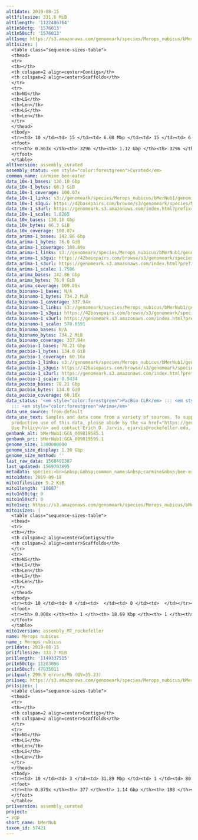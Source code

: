 ```yaml
---
alt1date: 2019-08-15
alt1filesize: 331.6 MiB
alt1length: '1122486764'
alt1n50ctg: '1576013'
alt1n50scf: '1576013'
alt1seq: https://s3.amazonaws.com/genomeark/species/Merops_nubicus/bMerNub1/assembly_curated/bMerNub1.alt.cur.20190815.fasta.gz
alt1sizes: |
  <table class="sequence-sizes-table">
  <thead>
  <tr>
  <th></th>
  <th colspan=2 align=center>Contigs</th>
  <th colspan=2 align=center>Scaffolds</th>
  </tr>
  <tr>
  <th>NG</th>
  <th>LG</th>
  <th>Len</th>
  <th>LG</th>
  <th>Len</th>
  </tr>
  </thead>
  <tbody>
  <tr><td> 10 </td><td> 15 </td><td> 6.08 Mbp </td><td> 15 </td><td> 6.08 Mbp </td></tr><tr><td> 20 </td><td> 43 </td><td> 3.79 Mbp </td><td> 43 </td><td> 3.79 Mbp </td></tr><tr><td> 30 </td><td> 83 </td><td> 2.92 Mbp </td><td> 83 </td><td> 2.92 Mbp </td></tr><tr><td> 40 </td><td> 135 </td><td> 2.13 Mbp </td><td> 135 </td><td> 2.13 Mbp </td></tr><tr style="background-color:#cccccc;"><td> 50 </td><td> 206 </td><td> 1.58 Mbp </td><td> 206 </td><td> 1.58 Mbp </td></tr><tr><td> 60 </td><td> 311 </td><td> 0.96 Mbp </td><td> 311 </td><td> 0.96 Mbp </td></tr><tr><td> 70 </td><td> 496 </td><td> 485.29 Kbp </td><td> 496 </td><td> 485.29 Kbp </td></tr><tr><td> 80 </td><td> 1276 </td><td> 75.82 Kbp </td><td> 1276 </td><td> 75.82 Kbp </td></tr><tr><td> 90 </td><td> 0 </td><td>  </td><td> 0 </td><td>  </td></tr><tr><td> 100 </td><td> 0 </td><td>  </td><td> 0 </td><td>  </td></tr></tbody>
  <tfoot>
  <tr><th> 0.863x </th><th> 3296 </th><th> 1.12 Gbp </th><th> 3296 </th><th> 1.12 Gbp </th></tr>
  </tfoot>
  </table>
alt1version: assembly_curated
assembly_status: <em style="color:forestgreen">Curated</em>
common_name: carmine bee-eater
data_10x-1_bases: 130.10 Gbp
data_10x-1_bytes: 66.3 GiB
data_10x-1_coverage: 100.07x
data_10x-1_links: s3://genomeark/species/Merops_nubicus/bMerNub1/genomic_data/10x/<br>
data_10x-1_s3gui: https://42basepairs.com/browse/s3/genomeark/species/Merops_nubicus/bMerNub1/genomic_data/10x/
data_10x-1_s3url: https://genomeark.s3.amazonaws.com/index.html?prefix=species/Merops_nubicus/bMerNub1/genomic_data/10x/
data_10x-1_scale: 1.8265
data_10x_bases: 130.10 Gbp
data_10x_bytes: 66.3 GiB
data_10x_coverage: 100.07x
data_arima-1_bases: 142.86 Gbp
data_arima-1_bytes: 76.0 GiB
data_arima-1_coverage: 109.89x
data_arima-1_links: s3://genomeark/species/Merops_nubicus/bMerNub1/genomic_data/arima/<br>
data_arima-1_s3gui: https://42basepairs.com/browse/s3/genomeark/species/Merops_nubicus/bMerNub1/genomic_data/arima/
data_arima-1_s3url: https://genomeark.s3.amazonaws.com/index.html?prefix=species/Merops_nubicus/bMerNub1/genomic_data/arima/
data_arima-1_scale: 1.7506
data_arima_bases: 142.86 Gbp
data_arima_bytes: 76.0 GiB
data_arima_coverage: 109.89x
data_bionano-1_bases: N/A
data_bionano-1_bytes: 734.2 MiB
data_bionano-1_coverage: 337.94x
data_bionano-1_links: s3://genomeark/species/Merops_nubicus/bMerNub1/genomic_data/bionano/<br>
data_bionano-1_s3gui: https://42basepairs.com/browse/s3/genomeark/species/Merops_nubicus/bMerNub1/genomic_data/bionano/
data_bionano-1_s3url: https://genomeark.s3.amazonaws.com/index.html?prefix=species/Merops_nubicus/bMerNub1/genomic_data/bionano/
data_bionano-1_scale: 570.6591
data_bionano_bases: N/A
data_bionano_bytes: 734.2 MiB
data_bionano_coverage: 337.94x
data_pacbio-1_bases: 78.21 Gbp
data_pacbio-1_bytes: 134.0 GiB
data_pacbio-1_coverage: 60.16x
data_pacbio-1_links: s3://genomeark/species/Merops_nubicus/bMerNub1/genomic_data/pacbio/<br>
data_pacbio-1_s3gui: https://42basepairs.com/browse/s3/genomeark/species/Merops_nubicus/bMerNub1/genomic_data/pacbio/
data_pacbio-1_s3url: https://genomeark.s3.amazonaws.com/index.html?prefix=species/Merops_nubicus/bMerNub1/genomic_data/pacbio/
data_pacbio-1_scale: 0.5434
data_pacbio_bases: 78.21 Gbp
data_pacbio_bytes: 134.0 GiB
data_pacbio_coverage: 60.16x
data_status: '<em style="color:forestgreen">PacBio CLR</em> ::: <em style="color:forestgreen">10x</em>
  ::: <em style="color:forestgreen">Arima</em>'
data_use_source: from-default
data_use_text: Samples and data come from a variety of sources. To support fair and
  productive use of this data, please abide by the <a href="https://genome10k.soe.ucsc.edu/data-use-policies/">Data
  Use Policy</a> and contact Erich D. Jarvis, ejarvis@rockefeller.edu, with any questions.
genbank_alt: bMerNub1:GCA_009819585.1
genbank_pri: bMerNub1:GCA_009819595.1
genome_size: 1300000000
genome_size_display: 1.30 Gbp
genome_size_method: ''
last_raw_data: 1568491387
last_updated: 1569703895
metadata: species:<br>&nbsp;&nbsp;common_name:&nbsp;carmine&nbsp;bee-eater<br>&nbsp;&nbsp;family:<br>&nbsp;&nbsp;&nbsp;&nbsp;name:&nbsp;Meropidae<br>&nbsp;&nbsp;genome_size:&nbsp;1300000000<br>&nbsp;&nbsp;genome_size_method:&nbsp;null<br>&nbsp;&nbsp;individuals:<br>&nbsp;&nbsp;-&nbsp;short_name:&nbsp;bMerNub1<br>&nbsp;&nbsp;name:&nbsp;Merops&nbsp;nubicus<br>&nbsp;&nbsp;order:<br>&nbsp;&nbsp;&nbsp;&nbsp;name:&nbsp;Coraciiformes<br>&nbsp;&nbsp;short_name:&nbsp;bMerNub<br>&nbsp;&nbsp;taxon_id:&nbsp;57421<br>&nbsp;&nbsp;project:&nbsp;[&nbsp;vgp&nbsp;]<br>
mito1date: 2019-09-18
mito1filesize: 5.2 KiB
mito1length: '18687'
mito1n50ctg: 0
mito1n50scf: 0
mito1seq: https://s3.amazonaws.com/genomeark/species/Merops_nubicus/bMerNub1/assembly_MT_rockefeller/bMerNub1.MT.20190918.fasta.gz
mito1sizes: |
  <table class="sequence-sizes-table">
  <thead>
  <tr>
  <th></th>
  <th colspan=2 align=center>Contigs</th>
  <th colspan=2 align=center>Scaffolds</th>
  </tr>
  <tr>
  <th>NG</th>
  <th>LG</th>
  <th>Len</th>
  <th>LG</th>
  <th>Len</th>
  </tr>
  </thead>
  <tbody>
  <tr><td> 10 </td><td> 0 </td><td>  </td><td> 0 </td><td>  </td></tr><tr><td> 20 </td><td> 0 </td><td>  </td><td> 0 </td><td>  </td></tr><tr><td> 30 </td><td> 0 </td><td>  </td><td> 0 </td><td>  </td></tr><tr><td> 40 </td><td> 0 </td><td>  </td><td> 0 </td><td>  </td></tr><tr style="background-color:#cccccc;"><td> 50 </td><td> 0 </td><td style="background-color:#ff8888;">  </td><td> 0 </td><td style="background-color:#ff8888;">  </td></tr><tr><td> 60 </td><td> 0 </td><td>  </td><td> 0 </td><td>  </td></tr><tr><td> 70 </td><td> 0 </td><td>  </td><td> 0 </td><td>  </td></tr><tr><td> 80 </td><td> 0 </td><td>  </td><td> 0 </td><td>  </td></tr><tr><td> 90 </td><td> 0 </td><td>  </td><td> 0 </td><td>  </td></tr><tr><td> 100 </td><td> 0 </td><td>  </td><td> 0 </td><td>  </td></tr></tbody>
  <tfoot>
  <tr><th> 0.000x </th><th> 1 </th><th> 18.69 Kbp </th><th> 1 </th><th> 18.69 Kbp </th></tr>
  </tfoot>
  </table>
mito1version: assembly_MT_rockefeller
name: Merops nubicus
name_: Merops_nubicus
pri1date: 2019-08-15
pri1filesize: 333.7 MiB
pri1length: '1149337515'
pri1n50ctg: 11283056
pri1n50scf: 47935011
pri1qual: 299.9 errors/Mb (QV=35.23)
pri1seq: https://s3.amazonaws.com/genomeark/species/Merops_nubicus/bMerNub1/assembly_curated/bMerNub1.pri.cur.20190815.fasta.gz
pri1sizes: |
  <table class="sequence-sizes-table">
  <thead>
  <tr>
  <th></th>
  <th colspan=2 align=center>Contigs</th>
  <th colspan=2 align=center>Scaffolds</th>
  </tr>
  <tr>
  <th>NG</th>
  <th>LG</th>
  <th>Len</th>
  <th>LG</th>
  <th>Len</th>
  </tr>
  </thead>
  <tbody>
  <tr><td> 10 </td><td> 3 </td><td> 31.89 Mbp </td><td> 1 </td><td> 80.19 Mbp </td></tr><tr><td> 20 </td><td> 8 </td><td> 25.81 Mbp </td><td> 3 </td><td> 71.73 Mbp </td></tr><tr><td> 30 </td><td> 13 </td><td> 20.62 Mbp </td><td> 5 </td><td> 63.10 Mbp </td></tr><tr><td> 40 </td><td> 21 </td><td> 13.87 Mbp </td><td> 7 </td><td> 50.89 Mbp </td></tr><tr style="background-color:#cccccc;"><td> 50 </td><td> 32 </td><td style="background-color:#88ff88;"> 11.28 Mbp </td><td> 10 </td><td style="background-color:#88ff88;"> 47.94 Mbp </td></tr><tr><td> 60 </td><td> 46 </td><td> 7.95 Mbp </td><td> 12 </td><td> 43.61 Mbp </td></tr><tr><td> 70 </td><td> 71 </td><td> 3.77 Mbp </td><td> 16 </td><td> 37.60 Mbp </td></tr><tr><td> 80 </td><td> 121 </td><td> 1.71 Mbp </td><td> 21 </td><td> 17.19 Mbp </td></tr><tr><td> 90 </td><td> 0 </td><td>  </td><td> 0 </td><td>  </td></tr><tr><td> 100 </td><td> 0 </td><td>  </td><td> 0 </td><td>  </td></tr></tbody>
  <tfoot>
  <tr><th> 0.879x </th><th> 377 </th><th> 1.14 Gbp </th><th> 108 </th><th> 1.15 Gbp </th></tr>
  </tfoot>
  </table>
pri1version: assembly_curated
project:
- vgp
short_name: bMerNub
taxon_id: 57421
---
```

